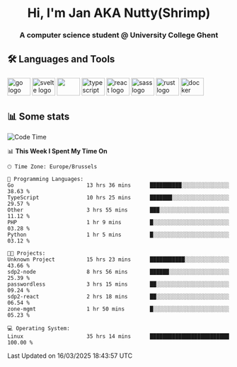 <h1 align="center">Hi, I'm Jan AKA Nutty(Shrimp)</h1>
<h3 align="center">A computer science student @ University College Ghent</h3>

<h2 align="left">🛠️ Languages and Tools</h2>

###

<div align="left">
  <img src="https://cdn.jsdelivr.net/gh/devicons/devicon/icons/go/go-original.svg" height="40" width="52" alt="go logo"  />
  <img src="https://cdn.jsdelivr.net/gh/devicons/devicon@latest/icons/svelte/svelte-original.svg"  height="40" width="52" alt="svelte logo" />
  <img src="https://cdn.jsdelivr.net/gh/devicons/devicon@latest/icons/tailwindcss/tailwindcss-original.svg" height="40" width="52" />
  <img src="https://cdn.jsdelivr.net/gh/devicons/devicon/icons/typescript/typescript-original.svg" height="40" width="52" alt="typescript logo"  />
  <img src="https://cdn.jsdelivr.net/gh/devicons/devicon/icons/react/react-original.svg" height="40" width="52" alt="react logo"  />
  <img src="https://cdn.jsdelivr.net/gh/devicons/devicon/icons/sass/sass-original.svg" height="40" width="52" alt="sass logo"  />
  <img src="https://cdn.jsdelivr.net/gh/devicons/devicon@latest/icons/rust/rust-original.svg" height="40" width="52" alt="rust logo" />
  <img src="https://cdn.jsdelivr.net/gh/devicons/devicon/icons/docker/docker-original.svg" height="40" width="52" alt="docker logo"  />
</div>

<h2>📊 Some stats</h2>

<!--START_SECTION:waka-->
![Code Time](http://img.shields.io/badge/Code%20Time-5%2C747%20hrs%2018%20mins-blue)

📊 **This Week I Spent My Time On** 

```text
🕑︎ Time Zone: Europe/Brussels

💬 Programming Languages: 
Go                       13 hrs 36 mins      ██████████░░░░░░░░░░░░░░░   38.63 % 
TypeScript               10 hrs 25 mins      ███████░░░░░░░░░░░░░░░░░░   29.57 % 
Other                    3 hrs 55 mins       ███░░░░░░░░░░░░░░░░░░░░░░   11.12 % 
PHP                      1 hr 9 mins         █░░░░░░░░░░░░░░░░░░░░░░░░   03.28 % 
Python                   1 hr 5 mins         █░░░░░░░░░░░░░░░░░░░░░░░░   03.12 % 

🐱‍💻 Projects: 
Unknown Project          15 hrs 23 mins      ███████████░░░░░░░░░░░░░░   43.66 % 
sdp2-node                8 hrs 56 mins       ██████░░░░░░░░░░░░░░░░░░░   25.39 % 
passwordless             3 hrs 15 mins       ██░░░░░░░░░░░░░░░░░░░░░░░   09.24 % 
sdp2-react               2 hrs 18 mins       ██░░░░░░░░░░░░░░░░░░░░░░░   06.54 % 
zone-mgmt                1 hr 50 mins        █░░░░░░░░░░░░░░░░░░░░░░░░   05.23 % 

💻 Operating System: 
Linux                    35 hrs 14 mins      █████████████████████████   100.00 % 
```


 Last Updated on 16/03/2025 18:43:57 UTC
<!--END_SECTION:waka-->

